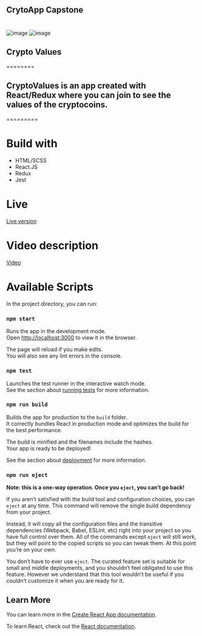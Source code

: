 ## CrytoApp Capstone

#
[](https://www.loom.com/share/543ac196b513484cbdd08dfb41853dbb)
![image](https://user-images.githubusercontent.com/74747182/137229396-2b361627-c735-43aa-8da6-0f4835840336.png)
![image](https://user-images.githubusercontent.com/74747182/137229479-e8cef80c-1f78-47c1-b64b-1bc41617d2cc.png)

## Crypto Values
========
## CryptoValues is an app created with React/Redux where you can join to see the values of the cryptocoins.

=========

# Build with
- HTML/SCSS
- React.JS
- Redux
- Jest

# Live

[Live version ](https://cryptocoin-xjokeer.netlify.app/)

# Video description
[Video](https://www.loom.com/share/543ac196b513484cbdd08dfb41853dbb)
# Available Scripts

In the project directory, you can run:

### `npm start`

Runs the app in the development mode.<br />
Open [http://localhost:3000](http://localhost:3000) to view it in the browser.

The page will reload if you make edits.<br />
You will also see any lint errors in the console.

### `npm test`

Launches the test runner in the interactive watch mode.<br />
See the section about [running tests](https://facebook.github.io/create-react-app/docs/running-tests) for more information.

### `npm run build`

Builds the app for production to the `build` folder.<br />
It correctly bundles React in production mode and optimizes the build for the best performance.

The build is minified and the filenames include the hashes.<br />
Your app is ready to be deployed!

See the section about [deployment](https://facebook.github.io/create-react-app/docs/deployment) for more information.

### `npm run eject`

**Note: this is a one-way operation. Once you `eject`, you can’t go back!**

If you aren’t satisfied with the build tool and configuration choices, you can `eject` at any time. This command will remove the single build dependency from your project.

Instead, it will copy all the configuration files and the transitive dependencies (Webpack, Babel, ESLint, etc) right into your project so you have full control over them. All of the commands except `eject` will still work, but they will point to the copied scripts so you can tweak them. At this point you’re on your own.

You don’t have to ever use `eject`. The curated feature set is suitable for small and middle deployments, and you shouldn’t feel obligated to use this feature. However we understand that this tool wouldn’t be useful if you couldn’t customize it when you are ready for it.

## Learn More

You can learn more in the [Create React App documentation](https://facebook.github.io/create-react-app/docs/getting-started).

To learn React, check out the [React documentation](https://reactjs.org/).
